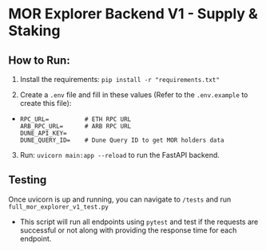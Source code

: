 # MOR Explorer Backend V1 - Supply & Staking

## How to Run:

1) Install the requirements: `pip install -r "requirements.txt"`

2) Create a `.env` file and fill in these values (Refer to the `.env.example` to create this file):
- ```
  RPC_URL=          # ETH RPC URL
  ARB_RPC_URL=      # ARB RPC URL
  DUNE_API_KEY=
  DUNE_QUERY_ID=    # Dune Query ID to get MOR holders data
  ```
3) Run: `uvicorn main:app --reload` to run the FastAPI backend.

## Testing

Once uvicorn is up and running, you can navigate to `/tests` and
run `full_mor_explorer_v1_test.py`

- This script will run all endpoints using `pytest` and test if the requests are successful or not along with providing
the response time for each endpoint.